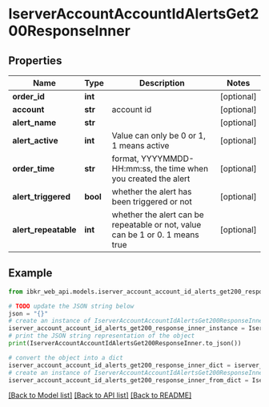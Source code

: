 # IserverAccountAccountIdAlertsGet200ResponseInner


## Properties

Name | Type | Description | Notes
------------ | ------------- | ------------- | -------------
**order_id** | **int** |  | [optional] 
**account** | **str** | account id | [optional] 
**alert_name** | **str** |  | [optional] 
**alert_active** | **int** | Value can only be 0 or 1, 1 means active | [optional] 
**order_time** | **str** | format, YYYYMMDD-HH:mm:ss, the time when you created the alert  | [optional] 
**alert_triggered** | **bool** | whether the alert has been triggered or not | [optional] 
**alert_repeatable** | **int** | whether the alert can be repeatable or not, value can be 1 or 0. 1 means true | [optional] 

## Example

```python
from ibkr_web_api.models.iserver_account_account_id_alerts_get200_response_inner import IserverAccountAccountIdAlertsGet200ResponseInner

# TODO update the JSON string below
json = "{}"
# create an instance of IserverAccountAccountIdAlertsGet200ResponseInner from a JSON string
iserver_account_account_id_alerts_get200_response_inner_instance = IserverAccountAccountIdAlertsGet200ResponseInner.from_json(json)
# print the JSON string representation of the object
print(IserverAccountAccountIdAlertsGet200ResponseInner.to_json())

# convert the object into a dict
iserver_account_account_id_alerts_get200_response_inner_dict = iserver_account_account_id_alerts_get200_response_inner_instance.to_dict()
# create an instance of IserverAccountAccountIdAlertsGet200ResponseInner from a dict
iserver_account_account_id_alerts_get200_response_inner_from_dict = IserverAccountAccountIdAlertsGet200ResponseInner.from_dict(iserver_account_account_id_alerts_get200_response_inner_dict)
```
[[Back to Model list]](../README.md#documentation-for-models) [[Back to API list]](../README.md#documentation-for-api-endpoints) [[Back to README]](../README.md)


